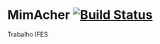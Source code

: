 # MimAcher [![Build Status](https://ci.appveyor.com/nuget/mimacher-h0hya6gfl41w/)](https://travis-ci.org/gmatozinho/MimAcher)
Trabalho IFES
